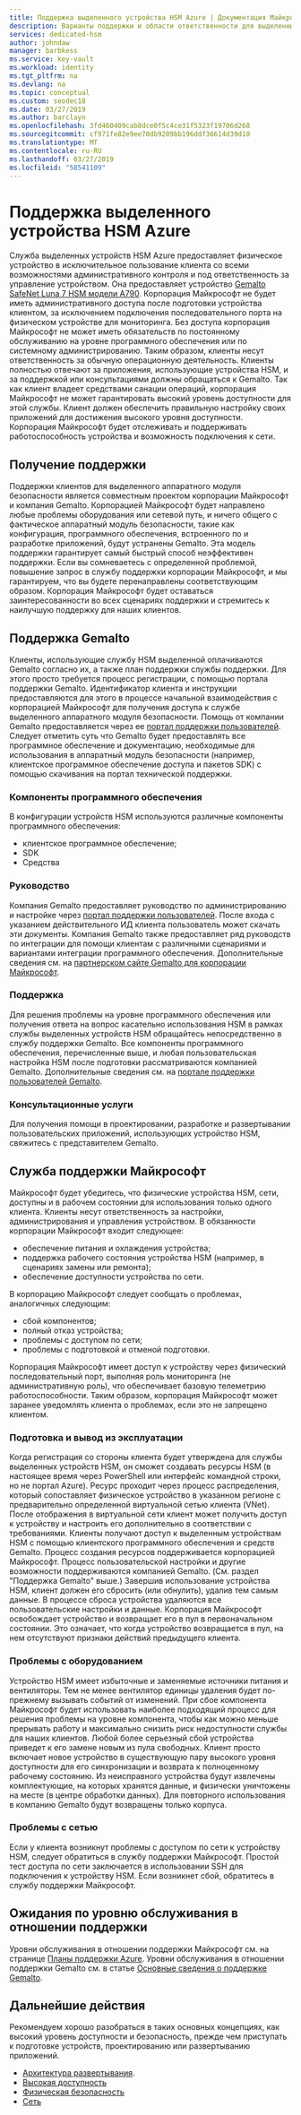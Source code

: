 ```yaml
---
title: Поддержка выделенного устройства HSM Azure | Документация Майкрософт
description: Варианты поддержки и области ответственности для выделенных устройств HSM Azure в различных сценариях
services: dedicated-hsm
author: johndaw
manager: barbkess
ms.service: key-vault
ms.workload: identity
ms.tgt_pltfrm: na
ms.devlang: na
ms.topic: conceptual
ms.custom: seodec18
ms.date: 03/27/2019
ms.author: barclayn
ms.openlocfilehash: 3fd460409cab8dce0f5c4ce31f5323f19706d268
ms.sourcegitcommit: cf971fe82e9ee70db9209bb196ddf36614d39d10
ms.translationtype: MT
ms.contentlocale: ru-RU
ms.lasthandoff: 03/27/2019
ms.locfileid: "58541109"
---
```

# <a name="azure-dedicated-hsm-supportability"></a>Поддержка выделенного устройства HSM Azure

Служба выделенных устройств HSM Azure предоставляет физическое устройство в исключительное пользование клиента со всеми возможностями административного контроля и под ответственность за управление устройством. Она предоставляет устройство [Gemalto SafeNet Luna 7 HSM модели A790](https://safenet.gemalto.com/data-encryption/hardware-security-modules-hsms/safenet-network-hsm/). Корпорация Майкрософт не будет иметь административного доступа после подготовки устройства клиентом, за исключением подключения последовательного порта на физическом устройстве для мониторинга.  Без доступа корпорация Майкрософт не может иметь обязательств по постоянному обслуживанию на уровне программного обеспечения или по системному администрированию. Таким образом, клиенты несут ответственность за обычную операционную деятельность.
Клиенты полностью отвечают за приложения, использующие устройства HSM, и за поддержкой или консультациями должны обращаться к Gemalto. Так как клиент владеет средствами санации операций, корпорация Майкрософт не может гарантировать высокий уровень доступности для этой службы. Клиент должен обеспечить правильную настройку своих приложений для достижения высокого уровня доступности. Корпорация Майкрософт будет отслеживать и поддерживать работоспособность устройства и возможность подключения к сети.

## <a name="getting-support"></a>Получение поддержки

Поддержки клиентов для выделенного аппаратного модуля безопасности является совместным проектом корпорации Майкрософт и компания Gemalto. Корпорацией Майкрософт будет направлено любые проблемы оборудования или сетевой путь, и ничего общего с фактическое аппаратный модуль безопасности, такие как конфигурация, программного обеспечения, встроенного по и разработке приложений, будут устранены Gemalto. Эта модель поддержки гарантирует самый быстрый способ неэффективен поддержки. Если вы сомневаетесь с определенной проблемой, повышение запрос в службу поддержки корпорации Майкрософт, и мы гарантируем, что вы будете перенаправлены соответствующим образом. Корпорация Майкрософт будет оставаться заинтересованности во всех сценариях поддержки и стремитесь к наилучшую поддержку для наших клиентов.

## <a name="gemalto-support"></a>Поддержка Gemalto

Клиенты, использующие службу HSM выделенной оплачиваются Gemalto согласно их, а также план поддержки службы поддержки. Для этого просто требуется процесс регистрации, с помощью портала поддержки Gemalto. Идентификатор клиента и инструкции предоставляются для этого в процессе начальной взаимодействия с корпорацией Майкрософт для получения доступа к службе выделенного аппаратного модуля безопасности. Помощь от компании Gemalto предоставляется через ее [портал поддержки пользователей](https://supportportal.gemalto.com/csm/).
Следует отметить суть что Gemalto будет предоставлять все программное обеспечение и документацию, необходимые для использования в аппаратный модуль безопасности (например, клиентское программное обеспечение доступа и пакетов SDK) с помощью скачивания на портал технической поддержки.

### <a name="software-components"></a>Компоненты программного обеспечения

В конфигурации устройств HSM используются различные компоненты программного обеспечения:

* клиентское программное обеспечение;
* SDK
* Средства

### <a name="guidance"></a>Руководство

Компания Gemalto предоставляет руководство по администрированию и настройке через [портал поддержки пользователей](https://supportportal.gemalto.com/csm/). После входа с указанием действительного ИД клиента пользователь может скачать эти документы. Компания Gemalto также предоставляет ряд руководств по интеграции для помощи клиентам с различными сценариями и вариантами интеграции программного обеспечения. Дополнительные сведения см. на [партнерском сайте Gemalto для корпорации Майкрософт](https://safenet.gemalto.com/partners/microsoft/).

### <a name="support"></a>Поддержка

Для решения проблемы на уровне программного обеспечения или получения ответа на вопрос касательно использования HSM в рамках службы выделенных устройств HSM обращайтесь непосредственно в службу поддержки Gemalto. Все компоненты программного обеспечения, перечисленные выше, и любая пользовательская настройка HSM после подготовки рассматриваются компанией Gemalto. Дополнительные сведения см. на [портале поддержки пользователей Gemalto](https://supportportal.gemalto.com/csm/).

### <a name="consulting-services"></a>Консультационные услуги

Для получения помощи в проектировании, разработке и развертывании пользовательских приложений, использующих устройство HSM, свяжитесь с представителем Gemalto.

## <a name="microsoft-support"></a>Служба поддержки Майкрософт

Майкрософт будет убедитесь, что физические устройства HSM, сети, доступны и в рабочем состоянии для использования только одного клиента. Клиенты несут ответственность за настройки, администрирования и управления устройством. В обязанности корпорации Майкрософт входит следующее:

* обеспечение питания и охлаждения устройства;
* поддержка рабочего состояния устройства HSM (например, в сценариях замены или ремонта);
* обеспечение доступности устройства по сети.

В корпорацию Майкрософт следует сообщать о проблемах, аналогичных следующим:

* сбой компонентов;
* полный отказ устройства;
* проблемы с доступом по сети;
* проблемы с подготовкой и отменой подготовки.

Корпорация Майкрософт имеет доступ к устройству через физический последовательный порт, выполняя роль мониторинга (не административную роль), что обеспечивает базовую телеметрию работоспособности.  Таким образом, корпорация Майкрософт может заранее уведомлять клиента о проблемах, если это не запрещено клиентом. 

### <a name="provisioning-and-decommissioning"></a>Подготовка и вывод из эксплуатации

Когда регистрация со стороны клиента будет утверждена для службы выделенных устройств HSM, он сможет создавать ресурсы HSM (в настоящее время через PowerShell или интерфейс командной строки, но не портал Azure). Ресурс проходит через процесс распределения, который сопоставляет физическое устройство в указанном регионе с предварительно определенной виртуальной сетью клиента (VNet). После отображения в виртуальной сети клиент может получить доступ к устройству и настроить его дополнительно в соответствии с требованиями. Клиенты получают доступ к выделенным устройствам HSM с помощью клиентского программного обеспечения и средств Gemalto. Процесс создания ресурсов поддерживается корпорацией Майкрософт. Процесс пользовательской настройки и другие возможности поддерживаются компанией Gemalto. (См. раздел "Поддержка Gemalto" выше.) Завершив использование устройства HSM, клиент должен его сбросить (или обнулить), удалив тем самым данные. В процессе сброса устройства удаляются все пользовательские настройки и данные. Корпорация Майкрософт освобождает устройство и возвращает его в пул в первоначальном состоянии. Это означает, что когда устройство возвращается в пул, на нем отсутствуют признаки действий предыдущего клиента. 

### <a name="hardware-issues"></a>Проблемы с оборудованием

Устройство HSM имеет избыточные и заменяемые источники питания и вентиляторы.  Тем не менее вентилятор единицы удаления будет по-прежнему вызывать событий от изменений. При сбое компонента Майкрософт будет использовать наиболее подходящий процесс для решения проблемы на уровне компонента, чтобы как можно меньше прерывать работу и максимально снизить риск недоступности службы для наших клиентов.
Любой более серьезный сбой устройства приведет к его замене новым из пула свободных. Клиент просто включает новое устройство в существующую пару высокого уровня доступности для его синхронизации и возврата к полноценному рабочему состоянию. Из неисправного устройства будут извлечены комплектующие, на которых хранятся данные, и физически уничтожены на месте (в центре обработки данных). Для повторного использования в компанию Gemalto будут возвращены только корпуса.


### <a name="networking-issues"></a>Проблемы с сетью

Если у клиента возникнут проблемы с доступом по сети к устройству HSM, следует обратиться в службу поддержки Майкрософт. Простой тест доступа по сети заключается в использовании SSH для подключения к устройству HSM. Если возникнет сбой, обратитесь в службу поддержки Майкрософт.

## <a name="service-level-expectations-for-support"></a>Ожидания по уровню обслуживания в отношении поддержки

Уровни обслуживания в отношении поддержки Майкрософт см. на странице [Планы поддержки Azure](https://azure.microsoft.com/support/plans/).
Уровни обслуживания в отношении поддержки Gemalto см. в статье [Основные сведения о поддержке Gemalto](https://azure.microsoft.com/support/plans/).

## <a name="next-steps"></a>Дальнейшие действия

Рекомендуем хорошо разобраться в таких основных концепциях, как высокий уровень доступности и безопасность, прежде чем приступать к подготовке устройств, проектированию или развертыванию приложений.

* [Архитектура развертывания](deployment-architecture.md).
* [Высокая доступность](high-availability.md)
* [Физическая безопасность](physical-security.md)
* [Сеть](networking.md)

